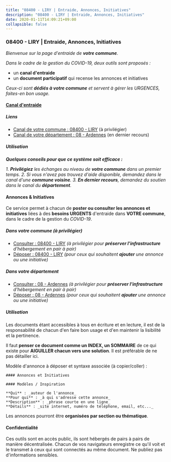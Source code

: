 ```yaml
---
title: "08400 - LIRY | Entraide, Annonces, Initiatives"
description: "08400 - LIRY | Entraide, Annonces, Initiatives"
date: 2020-01-11T14:09:21+09:00
collapsible: false
---
```


### 08400 - LIRY | Entraide, Annonces, Initiatives

_Bienvenue sur la page d'entraide de **votre commune**_.

_Dans le cadre de la gestion du COVID-19, deux outils sont proposés :_

- un **canal d'entraide**
- un **document participatif** qui recense les annonces et initiatives

_Ceux-ci sont **dédiés à votre commune** et servent à gérer les URGENCES, faites-en bon usage._

#### [Canal d'entraide](https://entraide.stopcoronavirus.tech/#/channel/08400_liry)

##### Liens

- [Canal de votre commune : 08400 	- LIRY](https://entraide.stopcoronavirus.tech/#/channel/08400_liry) (à privilégier)
- [Canal de votre département : 08 	- Ardennes](https://entraide.stopcoronavirus.tech/#/channel/08_ardennes) (en dernier recours)

##### Utilisation

_**Quelques conseils pour que ce système soit efficace :**_

_1. **Privilégiez** les échanges au niveau de **votre commune** dans un premier temps._
_2. Si vous n'avez pas trouvez d'aide disponible, demandez dans le canal d'une **commune voisine**._
_3. **En dernier recours**, demandez du soutien dans le canal du **département**._

#### Annonces & Initiatives


Ce service permet à chacun de **poster ou consulter les annonces et initiatives** liées à des **besoins
URGENTS** d'entraide dans **VOTRE commune**, dans le cadre de la gestion du _COVID-19_.

##### Dans votre commune (à privilégier)

- [Consulter : 08400 	- LIRY](https://docs.stopcoronavirus.tech/#/r/markdown/08400_liry/4XTTM8vjBBsU9w74XuwLKZFWEF6oQEAxF5scKCQctrkaqmizh) _(à privilégier pour **préserver l'infrastructure** d'hébergement en pair à pair)_
- [Déposer : 08400 	- LIRY](https://docs.stopcoronavirus.tech/#/w/markdown/08400_liry/4XTTM8vjBBsU9w74XuwLKZFWEF6oQEAxF5scKCQctrkaqmizh-K3TgUDLu6zUYiCFy8XEkATC8y9LJHGoFbyY39gf9WWNRN1Xpk8CYPUNbrkzNwe8x9wHNnNysGA2gPFimen6xxrgoqRdL778aHWNrpScrhjmRSpjH3EnKDmnDMs4Sy8snNDgXpH25) _(pour ceux qui souhaitent **ajouter** une annonce ou une initiative)_

##### Dans votre département

- [Consulter : 08 	- Ardennes](https://docs.stopcoronavirus.tech/#/r/markdown/08_ardennes/4XTTM3vUKm4qxzWbEMHr4zr6AsU2stjkKdsaY9uMbmhXjv9QM) _(à privilégier pour **préserver l'infrastructure** d'hébergement en pair à pair)_
- [Déposer : 08 	- Ardennes](https://docs.stopcoronavirus.tech/#/w/markdown/08_ardennes/4XTTM3vUKm4qxzWbEMHr4zr6AsU2stjkKdsaY9uMbmhXjv9QM-K3TgUMB9u4JvtZdFBPfBexH6pGeKJREiRZLakfAxGDqg6fgd1ib6XHxM9tkwaYxqJV2qNTbboL5jGpTS7re5rUf5cB5fLzdnicM4aJkF5ZXmkvCRXEh5XT7432iWRZFby5MMVbKP) _(pour ceux qui souhaitent **ajouter** une annonce ou une initiative)_


##### Utilisation

Les documents étant accessibles à tous en écriture et en lecture, il est de la
responsabilité de chacun d'en faire bon usage et d'en maintenir la lisibilité
et la pertinence.

Il faut **penser ce document comme un INDEX, un SOMMAIRE** de ce qui existe
pour **AIGUILLER chacun vers une solution**. Il est préférable de ne pas détailler ici.

Modèle d'annonce à déposer et syntaxe associée (à copier/coller) :

    #### Annonces et Initiatives

    #### Modèles / Inspiration

    **Qui** : _auteur de l'annonce_
    **Pour qui** : _à qui s'adresse cette annonce_
    **Description** : _phrase courte en une ligne_
    **Détails** : _site internet, numéro de téléphone, email, etc..._


Les annonces pourront être **organisées par section ou thématique**.

#### Confidentialité

Ces outils sont en accès public, ils sont hébergés de pairs à pairs de manière décentralisée.
Chacun de vos navigateurs enregistre ce qu'il voit et le transmet à ceux qui sont connectés au même document.
Ne publiez pas d'informations sensibles.
